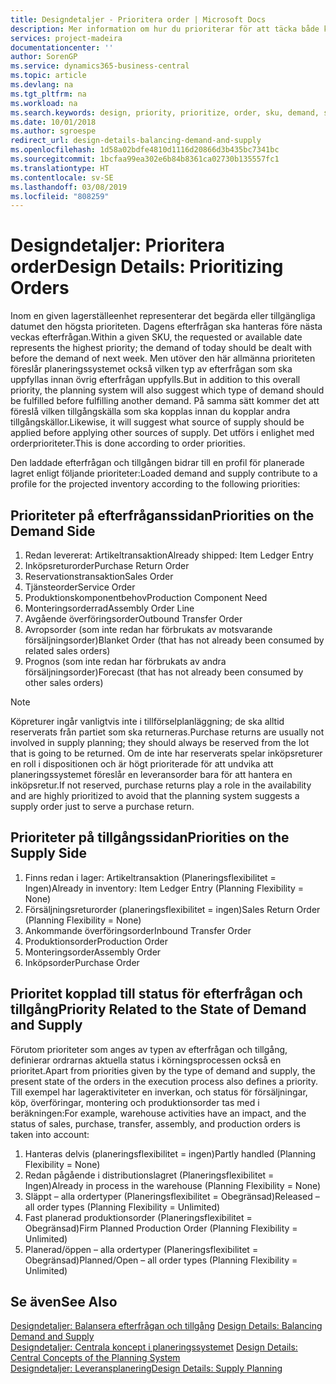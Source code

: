 ```yaml
---
title: Designdetaljer - Prioritera order | Microsoft Docs
description: Mer information om hur du prioriterar för att täcka både krav för efterfrågan och tillgång.
services: project-madeira
documentationcenter: ''
author: SorenGP
ms.service: dynamics365-business-central
ms.topic: article
ms.devlang: na
ms.tgt_pltfrm: na
ms.workload: na
ms.search.keywords: design, priority, prioritize, order, sku, demand, supply
ms.date: 10/01/2018
ms.author: sgroespe
redirect_url: design-details-balancing-demand-and-supply
ms.openlocfilehash: 1d58a02bdfe4810d1116d20866d3b435bc7341bc
ms.sourcegitcommit: 1bcfaa99ea302e6b84b8361ca02730b135557fc1
ms.translationtype: HT
ms.contentlocale: sv-SE
ms.lasthandoff: 03/08/2019
ms.locfileid: "808259"
---
```

# <a name="design-details-prioritizing-orders"></a><span data-ttu-id="edae2-103">Designdetaljer: Prioritera order</span><span class="sxs-lookup"><span data-stu-id="edae2-103">Design Details: Prioritizing Orders</span></span>
<span data-ttu-id="edae2-104">Inom en given lagerställeenhet representerar det begärda eller tillgängliga datumet den högsta prioriteten. Dagens efterfrågan ska hanteras före nästa veckas efterfrågan.</span><span class="sxs-lookup"><span data-stu-id="edae2-104">Within a given SKU, the requested or available date represents the highest priority; the demand of today should be dealt with before the demand of next week.</span></span> <span data-ttu-id="edae2-105">Men utöver den här allmänna prioriteten föreslår planeringssystemet också vilken typ av efterfrågan som ska uppfyllas innan övrig efterfrågan uppfylls.</span><span class="sxs-lookup"><span data-stu-id="edae2-105">But in addition to this overall priority, the planning system will also suggest which type of demand should be fulfilled before fulfilling another demand.</span></span> <span data-ttu-id="edae2-106">På samma sätt kommer det att föreslå vilken tillgångskälla som ska kopplas innan du kopplar andra tillgångskällor.</span><span class="sxs-lookup"><span data-stu-id="edae2-106">Likewise, it will suggest what source of supply should be applied before applying other sources of supply.</span></span> <span data-ttu-id="edae2-107">Det utförs i enlighet med orderprioriteter.</span><span class="sxs-lookup"><span data-stu-id="edae2-107">This is done according to order priorities.</span></span>  

<span data-ttu-id="edae2-108">Den laddade efterfrågan och tillgången bidrar till en profil för planerade lagret enligt följande prioriteter:</span><span class="sxs-lookup"><span data-stu-id="edae2-108">Loaded demand and supply contribute to a profile for the projected inventory according to the following priorities:</span></span>  

## <a name="priorities-on-the-demand-side"></a><span data-ttu-id="edae2-109">Prioriteter på efterfråganssidan</span><span class="sxs-lookup"><span data-stu-id="edae2-109">Priorities on the Demand Side</span></span>  
1. <span data-ttu-id="edae2-110">Redan levererat: Artikeltransaktion</span><span class="sxs-lookup"><span data-stu-id="edae2-110">Already shipped: Item Ledger Entry</span></span>  
2. <span data-ttu-id="edae2-111">Inköpsreturorder</span><span class="sxs-lookup"><span data-stu-id="edae2-111">Purchase Return Order</span></span>  
3. <span data-ttu-id="edae2-112">Reservationstransaktion</span><span class="sxs-lookup"><span data-stu-id="edae2-112">Sales Order</span></span>  
4. <span data-ttu-id="edae2-113">Tjänsteorder</span><span class="sxs-lookup"><span data-stu-id="edae2-113">Service Order</span></span>  
5. <span data-ttu-id="edae2-114">Produktionskomponentbehov</span><span class="sxs-lookup"><span data-stu-id="edae2-114">Production Component Need</span></span>  
6. <span data-ttu-id="edae2-115">Monteringsorderrad</span><span class="sxs-lookup"><span data-stu-id="edae2-115">Assembly Order Line</span></span>  
7. <span data-ttu-id="edae2-116">Avgående överföringsorder</span><span class="sxs-lookup"><span data-stu-id="edae2-116">Outbound Transfer Order</span></span>  
8. <span data-ttu-id="edae2-117">Avropsorder (som inte redan har förbrukats av motsvarande försäljningsorder)</span><span class="sxs-lookup"><span data-stu-id="edae2-117">Blanket Order (that has not already been consumed by related sales orders)</span></span>  
9. <span data-ttu-id="edae2-118">Prognos (som inte redan har förbrukats av andra försäljningsorder)</span><span class="sxs-lookup"><span data-stu-id="edae2-118">Forecast (that has not already been consumed by other sales orders)</span></span>  

> [!NOTE]  
>  <span data-ttu-id="edae2-119">Köpreturer ingår vanligtvis inte i tillförselplanläggning; de ska alltid reserverats från partiet som ska returneras.</span><span class="sxs-lookup"><span data-stu-id="edae2-119">Purchase returns are usually not involved in supply planning; they should always be reserved from the lot that is going to be returned.</span></span> <span data-ttu-id="edae2-120">Om de inte har reserverats spelar inköpsreturer en roll i dispositionen och är högt prioriterade för att undvika att planeringssystemet föreslår en leveransorder bara för att hantera en inköpsretur.</span><span class="sxs-lookup"><span data-stu-id="edae2-120">If not reserved, purchase returns play a role in the availability and are highly prioritized to avoid that the planning system suggests a supply order just to serve a purchase return.</span></span>  

## <a name="priorities-on-the-supply-side"></a><span data-ttu-id="edae2-121">Prioriteter på tillgångssidan</span><span class="sxs-lookup"><span data-stu-id="edae2-121">Priorities on the Supply Side</span></span>  
1. <span data-ttu-id="edae2-122">Finns redan i lager: Artikeltransaktion (Planeringsflexibilitet = Ingen)</span><span class="sxs-lookup"><span data-stu-id="edae2-122">Already in inventory: Item Ledger Entry (Planning Flexibility = None)</span></span>  
2. <span data-ttu-id="edae2-123">Försäljningsreturorder (planeringsflexibilitet = ingen)</span><span class="sxs-lookup"><span data-stu-id="edae2-123">Sales Return Order (Planning Flexibility = None)</span></span>  
3. <span data-ttu-id="edae2-124">Ankommande överföringsorder</span><span class="sxs-lookup"><span data-stu-id="edae2-124">Inbound Transfer Order</span></span>  
4. <span data-ttu-id="edae2-125">Produktionsorder</span><span class="sxs-lookup"><span data-stu-id="edae2-125">Production Order</span></span>  
5. <span data-ttu-id="edae2-126">Monteringsorder</span><span class="sxs-lookup"><span data-stu-id="edae2-126">Assembly Order</span></span>  
6. <span data-ttu-id="edae2-127">Inköpsorder</span><span class="sxs-lookup"><span data-stu-id="edae2-127">Purchase Order</span></span>  

## <a name="priority-related-to-the-state-of-demand-and-supply"></a><span data-ttu-id="edae2-128">Prioritet kopplad till status för efterfrågan och tillgång</span><span class="sxs-lookup"><span data-stu-id="edae2-128">Priority Related to the State of Demand and Supply</span></span>  
<span data-ttu-id="edae2-129">Förutom prioriteter som anges av typen av efterfrågan och tillgång, definierar ordrarnas aktuella status i körningsprocessen också en prioritet.</span><span class="sxs-lookup"><span data-stu-id="edae2-129">Apart from priorities given by the type of demand and supply, the present state of the orders in the execution process also defines a priority.</span></span> <span data-ttu-id="edae2-130">Till exempel har lageraktiviteter en inverkan, och status för försäljningar, köp, överföringar, montering och produktionsorder tas med i beräkningen:</span><span class="sxs-lookup"><span data-stu-id="edae2-130">For example, warehouse activities have an impact, and the status of sales, purchase, transfer, assembly, and production orders is taken into account:</span></span>  

1. <span data-ttu-id="edae2-131">Hanteras delvis (planeringsflexibilitet = ingen)</span><span class="sxs-lookup"><span data-stu-id="edae2-131">Partly handled (Planning Flexibility = None)</span></span>  
2. <span data-ttu-id="edae2-132">Redan pågående i distributionslagret (Planeringsflexibilitet = Ingen)</span><span class="sxs-lookup"><span data-stu-id="edae2-132">Already in process in the warehouse (Planning Flexibility = None)</span></span>  
3. <span data-ttu-id="edae2-133">Släppt – alla ordertyper (Planeringsflexibilitet = Obegränsad)</span><span class="sxs-lookup"><span data-stu-id="edae2-133">Released – all order types (Planning Flexibility = Unlimited)</span></span>  
4. <span data-ttu-id="edae2-134">Fast planerad produktionsorder (Planeringsflexibilitet = Obegränsad)</span><span class="sxs-lookup"><span data-stu-id="edae2-134">Firm Planned Production Order (Planning Flexibility = Unlimited)</span></span>  
5. <span data-ttu-id="edae2-135">Planerad/öppen – alla ordertyper (Planeringsflexibilitet = Obegränsad)</span><span class="sxs-lookup"><span data-stu-id="edae2-135">Planned/Open – all order types (Planning Flexibility = Unlimited)</span></span>  

## <a name="see-also"></a><span data-ttu-id="edae2-136">Se även</span><span class="sxs-lookup"><span data-stu-id="edae2-136">See Also</span></span>  
<span data-ttu-id="edae2-137">[Designdetaljer: Balansera efterfrågan och tillgång](design-details-balancing-demand-and-supply.md) </span><span class="sxs-lookup"><span data-stu-id="edae2-137">[Design Details: Balancing Demand and Supply](design-details-balancing-demand-and-supply.md) </span></span>  
<span data-ttu-id="edae2-138">[Designdetaljer: Centrala koncept i planeringssystemet](design-details-central-concepts-of-the-planning-system.md) </span><span class="sxs-lookup"><span data-stu-id="edae2-138">[Design Details: Central Concepts of the Planning System](design-details-central-concepts-of-the-planning-system.md) </span></span>  
[<span data-ttu-id="edae2-139">Designdetaljer: Leveransplanering</span><span class="sxs-lookup"><span data-stu-id="edae2-139">Design Details: Supply Planning</span></span>](design-details-supply-planning.md)
